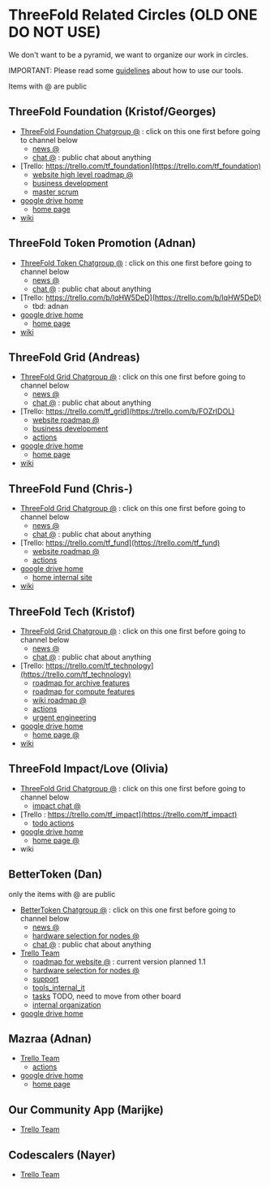 
# ThreeFold Related Circles (OLD ONE DO NOT USE)

We don't want to be a pyramid, we want to organize our work in circles.

IMPORTANT: Please read some [guidelines](circles_tools.md) about how to use our tools.

Items with @ are public

## ThreeFold Foundation (Kristof/Georges)


- [ThreeFold Foundation Chatgroup @](https://chat.grid.tf/signup_user_complete/?id=wpz16r964bdnuqxc5p7kn5upmo) : click on this one first before going to channel below
   - [news @](https://chat.grid.tf/threefold/channels/town-square)
   - [chat @](https://chat.grid.tf/threefold/channels/chat) : public chat about anything
- [Trello: https://trello.com/tf_foundation](https://trello.com/tf_foundation)
    - [website high level roadmap @](https://trello.com/invite/b/CfIT7n9B/eb2e9f6ea28a1e46baeba0de5335cfeb/tfwebhighlevelroadmap)
    - [business development](https://trello.com/b/ppTVxCcO/tffunnel)
    - [master scrum](https://trello.com/b/GgxRFeHn/tfmasterscrum)
- [google drive home](https://drive.google.com/drive/folders/1ygSc9mKaJJq-mw30zbfmikUWXO73m0kl)
    - [home page](https://docs.google.com/document/d/1ixKZklZj21tRWBFlaxO8j0Sdm9Liyd1kjYTeAB6fZog/edit)
- [wiki](https://github.com/threefoldfoundation/info_foundation)

## ThreeFold Token Promotion (Adnan)

- [ThreeFold Token Chatgroup @](https://chat.grid.tf/signup_user_complete/?id=wyn3qg6pe3gq7niy6w7yd3i6xy) : click on this one first before going to channel below
   - [news @](https://chat.grid.tf/tftokens/channels/town-square)
   - [chat @](https://chat.grid.tf/tftokens/channels/chat) : public chat about anything
- [Trello: https://trello.com/b/IqHW5DeD](https://trello.com/b/IqHW5DeD)
    - tbd: adnan
- [google drive home](https://drive.google.com/drive/folders/1_9XS7b_4aVWZ95nDdwIS_nEnkQxjKrnw)
    - [home page](https://docs.google.com/document/d/1SpZmeAgzeNxDPJTLnShd-NkkOREuJf0ItRHJCuDxE7Q/edit)
- [wiki](https://github.com/threefoldfoundation/info_foundation/blob/master/docs/circles/ThreeFold_Token_Promotion.md)

## ThreeFold Grid (Andreas)

- [ThreeFold Grid Chatgroup @](https://chat.grid.tf/signup_user_complete/?id=4ugqek6hyprc8qkrm9ifea9moo) : click on this one first before going to channel below
   - [news @](https://chat.grid.tf/tfgrid/channels/town-square)
   - [chat @](https://chat.grid.tf/tfgrid/channels/chat) : public chat about anything
- [Trello: https://trello.com/tf_grid](https://trello.com/b/FOZrIDOL)
    - [website roadmap @](https://trello.com/invite/b/qEqnHMKb/ab0e04a4c5ff7535d9a989f9d723a391/tfwebsiteroadmap)
    - [business development](https://docs.google.com/document/d/1B8Q_elx-J0ERj327e_u2qHoCiF1p2o-5KIQ_ERQZzJ4/edit)
    - [actions](https://trello.com/b/ZHo6yKPn/tfgridaction)
- [google drive home](https://drive.google.com/drive/folders/18pxbdERI3OGLgAjgkWhdK1bR5S3A9YtM)
    - [home page](https://docs.google.com/document/d/1B8Q_elx-J0ERj327e_u2qHoCiF1p2o-5KIQ_ERQZzJ4/edit)
- [wiki](https://github.com/threefoldfoundation/info_grid)
    
## ThreeFold Fund (Chris-)

- [ThreeFold Grid Chatgroup @](https://chat.grid.tf/signup_user_complete/?id=hnocjpbwb3fk8joxm6zenimc9o) : click on this one first before going to channel below
   - [news @](https://chat.grid.tf/tffund/channels/town-square)
   - [chat @](https://chat.grid.tf/tffund/channels/chat) : public chat about anything
- [Trello: https://trello.com/tf_fund](https://trello.com/tf_fund)
    - [website roadmap @](https://trello.com/invite/b/LRPeXGUl/f182413962369ac3cb9add0ebc1bfe3b/tffundwebsiteroadmap)
    - [actions](https://trello.com/b/tMIqBCvd/tffundactions)
- [google drive home](https://drive.google.com/drive/folders/1altPp-fX7FCjlugeMh3PGBXqF67kr9BE)
    - [home internal site](https://sites.google.com/s/1DvtpgqruZcCFWkUvyMKaXwBtn8_GQLQ2/p/129FumuiAc2T2UVn7JL6MzkFjyP8FzGwe/edit)
- [wiki](https://github.com/threefoldfoundation/info_fund)

## ThreeFold Tech (Kristof)

- [ThreeFold Grid Chatgroup @](https://chat.grid.tf/signup_user_complete/?id=h5duotxihb8ujkkjro3oqf798r) : click on this one first before going to channel below
   - [news @](https://chat.grid.tf/tftech/channels/town-square)
   - [chat @](https://chat.grid.tf/tftech/channels/chat) : public chat about anything
- [Trello: https://trello.com/tf_technology](https://trello.com/tf_technology)
   - [roadmap for archive features](https://trello.com/invite/b/ooL9NZnh/c56d9e74cb0a4ea845b8bf86e0b4a85a/roadmapfeaturesarchive)
   - [roadmap for compute features](https://trello.com/invite/b/5x1lVwdC/6f8e5c19490fb1e6edc3d974f4181d64/roadmapfeaturescompute)
   - [wiki roadmap @](https://trello.com/invite/b/SffGGj27/73448b868082e64e851db502ff4b895a/tftechwikiroadmap)
   - [actions](https://trello.com/b/gPzYrjTJ/tftechactions)
   - [urgent engineering](https://trello.com/b/zwgGSC5F/tftechengineeringurgent)
- [google drive home](https://drive.google.com/drive/folders/1AI_6hOe_lLZhqrkqXkYtQEj3mD6RFvQX)
    - [home page @](https://docs.google.com/document/d/12-12I5tCAlHYOa326Crk5e_94FCrcZq6dsX_daI-p9k/edit?usp=sharing)
- [wiki](https://github.com/threefoldfoundation/info_tech)

## ThreeFold Impact/Love (Olivia)

- [ThreeFold Grid Chatgroup @](https://chat.grid.tf/signup_user_complete/?id=h5duotxihb8ujkkjro3oqf798r) : click on this one first before going to channel below
   - [impact chat @](https://chat.grid.tf/threefold/channels/impact)
- [Trello : https://trello.com/tf_impact](https://trello.com/tf_impact)
   - [todo actions](https://trello.com/invite/b/yEz1Eobm/5c977d68675fccd42a2a00256a8b7cd2/tfimpactactions)
- [google drive home]()
    - [home page @]()
- wiki
    
## BetterToken (Dan)

only the items with @ are public

- [BetterToken Chatgroup @](https://chat.grid.tf/signup_user_complete/?id=us6s3sndc3dmirhc8qcpdezbky) : click on this one first before going to channel below
   - [news @](https://chat.grid.tf/bettertoken/channels/town-square)
   - [hardware selection for nodes @](https://chat.grid.tf/bettertoken/channels/hardware_selection)
   - [chat @](https://chat.grid.tf/bettertoken/channels/chat) : public chat about anything
- [Trello Team](https://trello.com/bettertoken)
  - [roadmap for website @](https://trello.com/invite/b/0HELF1TD/b566b744b5b6f7a81ba0a826b4f69a9e/websiteroadmap) : current version planned 1.1
  - [hardware selection for nodes @](https://trello.com/invite/b/sKXxq4yy/4209efd7ca159121db4d51497bfdcd89/hardwarechoice)
  - [support](https://trello.com/b/zC7PIDPH/support)
  - [tools_internal_it](https://trello.com/b/RNlnwU4c/toolsinternalit)
  - [tasks]() TODO, need to move from other board
  - [internal organization](https://trello.com/b/DT8UD9x8/btorganization)
- [google drive home](https://drive.google.com/drive/folders/1UOmjwXS2c9UOjS-7X4Bxp5xnqIZ3AaTE)


## Mazraa (Adnan)

- [Trello Team](https://trello.com/mazraa)
   - [actions](https://trello.com/b/UZscQzBW/mazraastories)
- [google drive home](https://drive.google.com/drive/folders/1QTYnHGuFKGqvlnP0gz5MlPB6DmvKURQB)
    - [home page](https://docs.google.com/document/d/1au3P6swKLxShuqbfxk3B5RpvsgBIylDQQ3Amaf2_bgM/edit)

## Our Community App (Marijke)

- [Trello Team](https://trello.com/ourcommunityapp)


## Codescalers (Nayer)

- [Trello Team](https://trello.com/codescalers)



